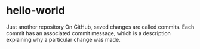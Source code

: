 # hello-world
Just another repository
On GitHub, saved changes are called commits. Each commit has an associated commit message, which is a description explaining why a particular change was made. 
